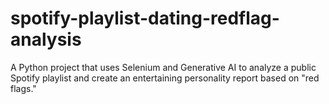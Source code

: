 # spotify-playlist-dating-redflag-analysis
A Python project that uses Selenium and Generative AI to analyze a public Spotify playlist and create an entertaining personality report based on "red flags."
